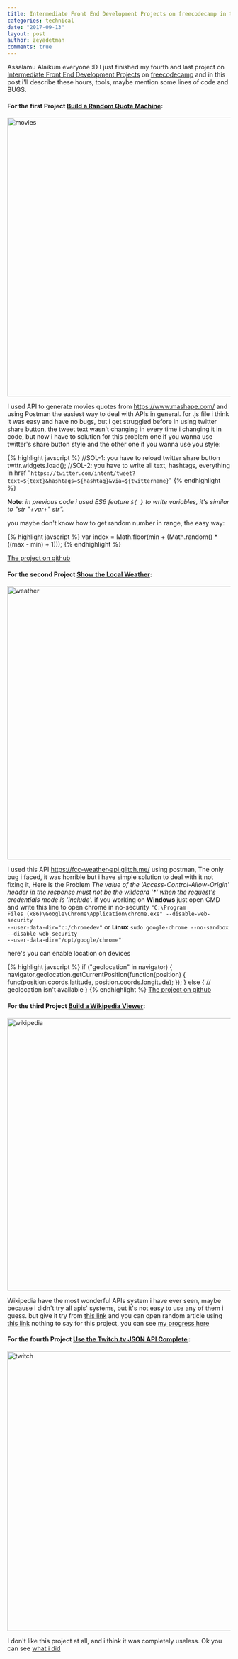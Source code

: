 ```yaml
---
title: Intermediate Front End Development Projects on freecodecamp in two days
categories: technical
date: "2017-09-13"
layout: post
author: zeyadetman
comments: true
---
```


Assalamu Alaikum everyone :D
I just finished my fourth and last project on <a href="https://www.freecodecamp.org/map-aside#nested-collapseIntermediateFrontEndDevelopmentProjects" target="_blank" rel="noopener">Intermediate Front End Development Projects</a> on <a href="https://www.freecodecamp.org/" target="_blank" rel="noopener">freecodecamp</a> and in this post i'll describe these hours, tools, maybe mention some lines of code and BUGS.

<h4>For the first Project <a href="https://www.freecodecamp.org/challenges/build-a-random-quote-machine" target="_parent">Build a Random Quote Machine</a>:</h4>
<img class=" size-full wp-image-2000 aligncenter img-fluid" src="https://zeyadetman.files.wordpress.com/2017/09/movies.png" alt="movies" width="1231" height="629" />

I used API to generate movies quotes from <a href="https://www.mashape.com/" target="_blank" rel="noopener">https://www.mashape.com/</a> and using Postman the easiest way to deal with APIs in general. for .js file i think it was easy and have no bugs, but i get struggled before in using twitter share button, the tweet text wasn't changing in every time i changing it in code, but now i have to solution for this problem one if you wanna use twitter's share button style and the other one if you wanna use you style:

{% highlight javscript %}
//SOL-1: you have to reload twitter share button
twttr.widgets.load();
//SOL-2: you have to write all text, hashtags, everything in href
"`https://twitter.com/intent/tweet?text=${text}&hashtags=${hashtag}&via=${twittername}`"
{% endhighlight %}

<strong>Note: </strong><em>in previous code i used ES6 feature `${ }` to write variables, it's similar to "str "+var+" str".</em>

you maybe don't know how to get random number in range, the easy way:

{% highlight javscript %}
var index = Math.floor(min + (Math.random() \* ((max - min) + 1)));
{% endhighlight %}

<a href="https://github.com/zeyadetman/MoviesQuotes" target="_blank" rel="noopener">The project on github</a>

<h4>For the second Project <a href="https://www.freecodecamp.org/challenges/show-the-local-weather" target="_parent">Show the Local Weather</a>:</h4>
<img class=" size-full wp-image-2002 aligncenter img-fluid" src="https://zeyadetman.files.wordpress.com/2017/09/weather.png" alt="weather" width="1277" height="617" />

I used this API <a href="https://fcc-weather-api.glitch.me/" target="_blank" rel="noopener">https://fcc-weather-api.glitch.me/</a> using postman, The only bug i faced, it was horrible but i have simple solution to deal with it not fixing it, Here is the Problem <em>The value of the 'Access-Control-Allow-Origin' header in the response must not be the wildcard '\*' when the request's credentials mode is 'include'.</em> if you working on <strong>Windows</strong> just open CMD and write this line to open chrome in no-security
<code>"C:\Program Files (x86)\Google\Chrome\Application\chrome.exe" --disable-web-security --user-data-dir="c:/chromedev"</code>
or <strong>Linux</strong>
<code>sudo google-chrome --no-sandbox --disable-web-security --user-data-dir="/opt/google/chrome"</code>

here's you can enable location on devices

{% highlight javscript %}
if ("geolocation" in navigator) {
navigator.geolocation.getCurrentPosition(function(position) {
func(position.coords.latitude, position.coords.longitude);
});
} else {
// geolocation isn't available
}
{% endhighlight %}
<a href="https://github.com/zeyadetman/WeatherApp" target="_blank" rel="noopener">The project on github</a>

<h4>For the third Project <a href="https://www.freecodecamp.org/challenges/build-a-wikipedia-viewer" target="_parent">Build a Wikipedia Viewer</a>:</h4>
<img class=" size-full wp-image-2005 aligncenter img-fluid" src="https://zeyadetman.files.wordpress.com/2017/09/wikipedia.png" alt="wikipedia" width="1249" height="615" />

Wikipedia have the most wonderful APIs system i have ever seen, maybe because i didn't try all apis' systems, but it's not easy to use any of them i guess. but give it try from <a href="https://www.mediawiki.org/wiki/API:Main_page" target="_blank" rel="noopener">this link</a> and you can open random article using <a href="https://en.wikipedia.org/wiki/Special:Random" target="_blank" rel="noopener">this link</a> nothing to say for this project, you can see <a href="https://github.com/zeyadetman/Wikipedia" target="_blank" rel="noopener">my progress here</a>

<h4>For the fourth Project <a href="https://www.freecodecamp.org/challenges/use-the-twitchtv-json-api" target="_parent">Use the Twitch.tv JSON API Complete </a>:</h4>
<img class=" size-full wp-image-2007 aligncenter img-fluid" src="https://zeyadetman.files.wordpress.com/2017/09/twitch.png" alt="twitch" width="1265" height="631" />

I don't like this project at all, and i think it was completely useless. Ok you can see <a href="https://github.com/zeyadetman/TwitchTv/" target="_blank" rel="noopener">what i did</a>
